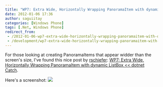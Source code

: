 ```yaml
---
title: "WP7: Extra Wide, Horizontally Wrapping PanoramaItem with dynamic ListBox - dotnet Catch"
date: 2012-01-06 17:36
author: saguiitay
categories: [Windows Phone]
tags: [.Net, Windows Phone]
redirect_from:
 - /2012-01-06-wp7-extra-wide-horizontally-wrapping-panoramaitem-with-dynamic-listbox-dotnet-catch/
 - /development/wp7-extra-wide-horizontally-wrapping-panoramaitem-with-dynamic-listbox-dotnet-catch/
---
```

For those looking at creating PanoramaItems that appear widder than the screen's size, I've found this nice post by 
[rschiefer](http://dotnetcatch.wordpress.com/): [WP7: Extra Wide, Horizontally Wrapping PanoramaItem with dynamic ListBox << dotnet Catch](http://dotnetcatch.wordpress.com/2011/01/06/wp7-extra-wide-horizontally-wrapping-panoramaitem-with-dynamic-listbox/).

Here's a screenshot:
![](http://www.liveside.net/wp-content/images/2010/10/WP7-Office-Hub.jpg)
